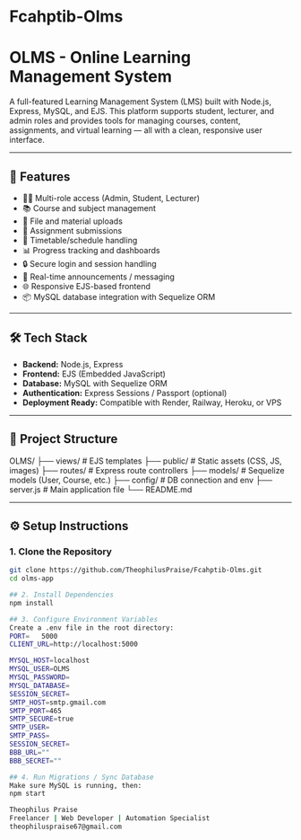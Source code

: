 # Fcahptib-Olms
# OLMS - Online Learning Management System

A full-featured Learning Management System (LMS) built with Node.js, Express, MySQL, and EJS. This platform supports student, lecturer, and admin roles and provides tools for managing courses, content, assignments, and virtual learning — all with a clean, responsive user interface.

---
## 🚀 Features

- 👨‍🎓 Multi-role access (Admin, Student, Lecturer)
- 📚 Course and subject management
- 📁 File and material uploads
- 📝 Assignment submissions
- 📅 Timetable/schedule handling
- 📊 Progress tracking and dashboards
- 🔒 Secure login and session handling
- 💬 Real-time announcements / messaging
- 🌐 Responsive EJS-based frontend
- 📦 MySQL database integration with Sequelize ORM

---

## 🛠️ Tech Stack

- **Backend:** Node.js, Express
- **Frontend:** EJS (Embedded JavaScript)
- **Database:** MySQL with Sequelize ORM
- **Authentication:** Express Sessions / Passport (optional)
- **Deployment Ready:** Compatible with Render, Railway, Heroku, or VPS

---

## 📁 Project Structure
OLMS/
├── views/ # EJS templates
├── public/ # Static assets (CSS, JS, images)
├── routes/ # Express route controllers
├── models/ # Sequelize models (User, Course, etc.)
├── config/ # DB connection and env
├── server.js # Main application file
└── README.md

---

## ⚙️ Setup Instructions

### 1. Clone the Repository

```bash
git clone https://github.com/TheophilusPraise/Fcahptib-Olms.git
cd olms-app

## 2. Install Dependencies
npm install

## 3. Configure Environment Variables
Create a .env file in the root directory:
PORT=   5000
CLIENT_URL=http://localhost:5000

MYSQL_HOST=localhost
MYSQL_USER=OLMS
MYSQL_PASSWORD=
MYSQL_DATABASE=
SESSION_SECRET=
SMTP_HOST=smtp.gmail.com
SMTP_PORT=465
SMTP_SECURE=true
SMTP_USER= 
SMTP_PASS= 
SESSION_SECRET= 
BBB_URL=""
BBB_SECRET=""

## 4. Run Migrations / Sync Database
Make sure MySQL is running, then:
npm start

Theophilus Praise
Freelancer | Web Developer | Automation Specialist
theophiluspraise67@gmail.com
